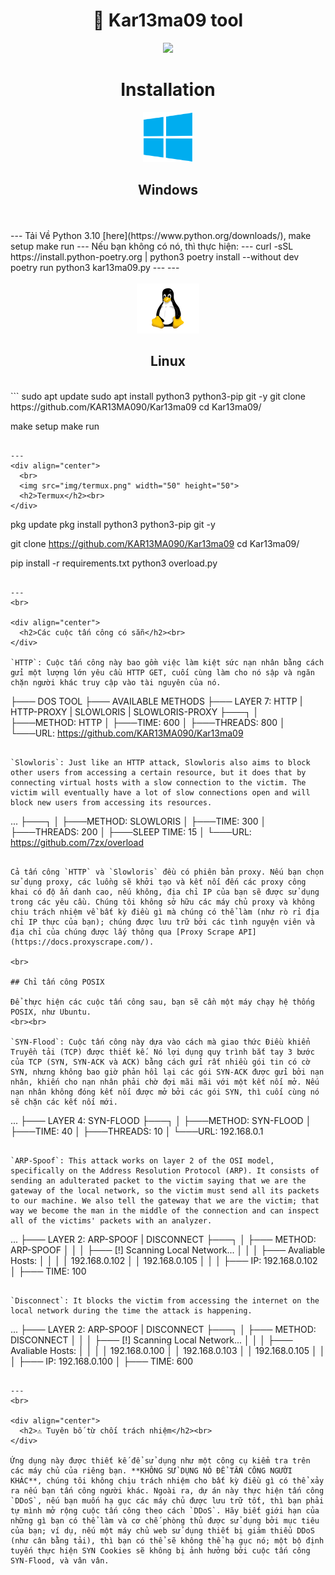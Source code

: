 <h1 align="center">📡 Kar13ma09 tool</h1> 
<div align="center">

<img src="https://img.shields.io/badge/Made%20with-Python-1f425f.svg"> 
</div>

<div align="center">
  <h1>Installation</h1>
  <img src="img/windows.png" width="80" height="80">
  <h2>Windows</h2><br>
</div>
<br>
---
Tải Về Python 3.10 [here](https://www.python.org/downloads/), 
  make setup
  make run
  ---
Nếu bạn không có nó, thì thực hiện:
  ---
  curl -sSL https://install.python-poetry.org | python3
  poetry install --without dev
  poetry run python3 kar13ma09.py
  ---
  ---
<div align="center">
  <br>
  <img src="img/linux.png" width="100" height="80"><h2>Linux</h2><br>
</div>
```
sudo apt update
sudo apt install python3 python3-pip git -y
git clone https://github.com/KAR13MA090/Kar13ma09
cd Kar13ma09/

make setup
make run
```

---
<div align="center">
  <br>
  <img src="img/termux.png" width="50" height="50">
  <h2>Termux</h2><br>
</div>

```
pkg update
pkg install python3 python3-pip git -y

git clone https://github.com/KAR13MA090/Kar13ma09
cd Kar13ma09/

pip install -r requirements.txt
python3 overload.py
```

---
<br>

<div align="center">
  <h2>Các cuộc tấn công có sẵn</h2><br>
</div>

`HTTP`: Cuộc tấn công này bao gồm việc làm kiệt sức nạn nhân bằng cách gửi một lượng lớn yêu cầu HTTP GET, cuối cùng làm cho nó sập và ngăn chặn người khác truy cập vào tài nguyên của nó.

```
├─── DOS TOOL
├─── AVAILABLE METHODS
├─── LAYER 7: HTTP | HTTP-PROXY | SLOWLORIS | SLOWLORIS-PROXY
├───┐
│   ├───METHOD: HTTP
│   ├───TIME: 600
│   ├───THREADS: 800
│   └───URL: https://github.com/KAR13MA090/Kar13ma09
```

`Slowloris`: Just like an HTTP attack, Slowloris also aims to block other users from accessing a certain resource, but it does that by connecting virtual hosts with a slow connection to the victim. The victim will eventually have a lot of slow connections open and will block new users from accessing its resources.

```
...
├───┐
│   ├───METHOD: SLOWLORIS
│   ├───TIME: 300
│   ├───THREADS: 200
│   ├───SLEEP TIME: 15
│   └───URL: https://github.com/7zx/overload
```

Cả tấn công `HTTP` và `Slowloris` đều có phiên bản proxy. Nếu bạn chọn sử dụng proxy, các luồng sẽ khởi tạo và kết nối đến các proxy công khai có độ ẩn danh cao, nếu không, địa chỉ IP của bạn sẽ được sử dụng trong các yêu cầu. Chúng tôi không sở hữu các máy chủ proxy và không chịu trách nhiệm về bất kỳ điều gì mà chúng có thể làm (như rò rỉ địa chỉ IP thực của bạn); chúng được lưu trữ bởi các tình nguyện viên và địa chỉ của chúng được lấy thông qua [Proxy Scrape API](https://docs.proxyscrape.com/).

<br>

## Chỉ tấn công POSIX

Để thực hiện các cuộc tấn công sau, bạn sẽ cần một máy chạy hệ thống POSIX, như Ubuntu.
<br><br>

`SYN-Flood`: Cuộc tấn công này dựa vào cách mà giao thức Điều khiển Truyền tải (TCP) được thiết kế. Nó lợi dụng quy trình bắt tay 3 bước của TCP (SYN, SYN-ACK và ACK) bằng cách gửi rất nhiều gói tin có cờ SYN, nhưng không bao giờ phản hồi lại các gói SYN-ACK được gửi bởi nạn nhân, khiến cho nạn nhân phải chờ đợi mãi mãi với một kết nối mở. Nếu nạn nhân không đóng kết nối được mở bởi các gói SYN, thì cuối cùng nó sẽ chặn các kết nối mới.

```
...
├─── LAYER 4: SYN-FLOOD
├───┐
│   ├───METHOD: SYN-FLOOD
│   ├───TIME: 40
│   ├───THREADS: 10
│   └───URL: 192.168.0.1
```

`ARP-Spoof`: This attack works on layer 2 of the OSI model, specifically on the Address Resolution Protocol (ARP). It consists of sending an adulterated packet to the victim saying that we are the gateway of the local network, so the victim must send all its packets to our machine. We also tell the gateway that we are the victim; that way we become the man in the middle of the connection and can inspect all of the victims' packets with an analyzer.

```
...
├─── LAYER 2: ARP-SPOOF | DISCONNECT
├───┐
│   ├─── METHOD: ARP-SPOOF
│   │
│   ├─── [!] Scanning Local Network...
│   │
│   ├─── Avaliable Hosts:
│   │
│   │     192.168.0.102
│   │     192.168.0.105
│   │
│   ├─── IP: 192.168.0.102
│   ├─── TIME: 100
```

`Disconnect`: It blocks the victim from accessing the internet on the local network during the time the attack is happening.

```
...
├─── LAYER 2: ARP-SPOOF | DISCONNECT
├───┐
│   ├─── METHOD: DISCONNECT
│   │
│   ├─── [!] Scanning Local Network...
│   │
│   ├─── Avaliable Hosts:
│   │
│   │     192.168.0.100
│   │     192.168.0.103
│   │     192.168.0.105
│   │
│   ├─── IP: 192.168.0.100
│   ├─── TIME: 600
```

---
<br>

<div align="center">
  <h2>⚠ Tuyên bố từ chối trách nhiệm</h2><br>
</div>

Ứng dụng này được thiết kế để sử dụng như một công cụ kiểm tra trên các máy chủ của riêng bạn. **KHÔNG SỬ DỤNG NÓ ĐỂ TẤN CÔNG NGƯỜI KHÁC**, chúng tôi không chịu trách nhiệm cho bất kỳ điều gì có thể xảy ra nếu bạn tấn công người khác. Ngoài ra, dự án này thực hiện tấn công `DDoS`, nếu bạn muốn hạ gục các máy chủ được lưu trữ tốt, thì bạn phải tự mình mở rộng cuộc tấn công theo cách `DDoS`. Hãy biết giới hạn của những gì bạn có thể làm và cơ chế phòng thủ được sử dụng bởi mục tiêu của bạn; ví dụ, nếu một máy chủ web sử dụng thiết bị giảm thiểu DDoS (như cân bằng tải), thì bạn có thể sẽ không thể hạ gục nó; một bộ định tuyến thực hiện SYN Cookies sẽ không bị ảnh hưởng bởi cuộc tấn công SYN-Flood, và vân vân.

